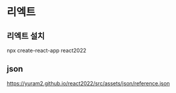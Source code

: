 # 리엑트

## 리엑트 설치
npx create-react-app react2022

## json
https://yuram2.github.io/react2022/src/assets/json/reference.json
